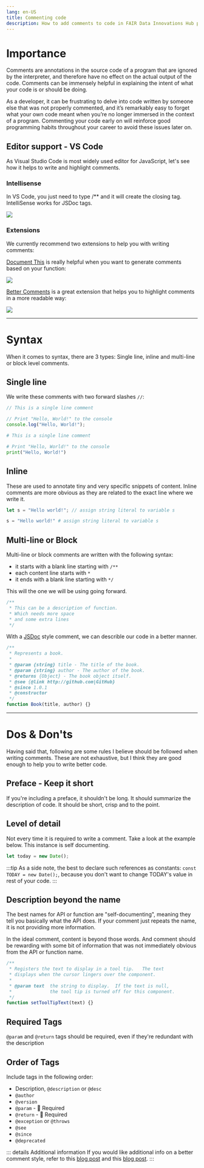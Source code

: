 ```yaml
---
lang: en-US
title: Commenting code
description: How to add comments to code in FAIR Data Innovations Hub projects
---
```


# Importance

Comments are annotations in the source code of a program that are ignored by the interpreter, and therefore have no effect on the actual output of the code. Comments can be immensely helpful in explaining the intent of what your code is or should be doing.

As a developer, it can be frustrating to delve into code written by someone else that was not properly commented, and it’s remarkably easy to forget what your own code meant when you’re no longer immersed in the context of a program. Commenting your code early on will reinforce good programming habits throughout your career to avoid these issues later on.

## Editor support - VS Code

As Visual Studio Code is most widely used editor for JavaScript, let's see how it helps to write and highlight comments.

### Intellisense

In VS Code, you just need to type /\*\* and it will create the closing tag. IntelliSense works for JSDoc tags.

![](https://cdn.hashnode.com/res/hashnode/image/upload/v1599824523773/jLH7mUGf3.gif?auto=format,compress&gif-q=60&format=webm)

### Extensions

We currently recommend two extensions to help you with writing comments:

[Document This](https://marketplace.visualstudio.com/items?itemName=oouo-diogo-perdigao.docthis) is really helpful when you want to generate comments based on your function:

![](https://cdn.hashnode.com/res/hashnode/image/upload/v1599825129965/Q5E8RBO4d.gif?auto=format,compress&gif-q=60&format=webm)

[Better Comments](https://marketplace.visualstudio.com/items?itemName=aaron-bond.better-comments) is a great extension that helps you to highlight comments in a more readable way:

![](https://github.com/aaron-bond/better-comments/raw/master/images/better-comments.PNG)

---

# Syntax

When it comes to syntax, there are 3 types: Single line, inline and multi-line or block level comments.

## Single line

We write these comments with two forward slashes `//`:

```js
// This is a single line comment

// Print "Hello, World!" to the console
console.log("Hello, World!");
```

```python
# This is a single line comment

# Print "Hello, World!" to the console
print("Hello, World!")
```

## Inline

These are used to annotate tiny and very specific snippets of content. Inline comments are more obvious as they are related to the exact line where we write it.

```js
let s = "Hello world!"; // assign string literal to variable s
```

```python
s = "Hello world!" # assign string literal to variable s
```

## Multi-line or Block

Multi-line or block comments are written with the following syntax:

- it starts with a blank line starting with `/**`
- each content line starts with `*`
- it ends with a blank line starting with `*/`

This will the one we will be using going forward.

```js
/**
 * This can be a description of function.
 * Which needs more space
 * and some extra lines
 */
```

With a [JSDoc](https://jsdoc.app/) style comment, we can describle our code in a better manner.

```js
/**
 * Represents a book.
 *
 * @param {string} title - The title of the book.
 * @param {string} author - The author of the book.
 * @returns {Object} - The book object itself.
 * @see {@link http://github.com|GitHub}
 * @since 1.0.1
 * @constructor
 */
function Book(title, author) {}
```

---

# Dos & Don'ts

Having said that, following are some rules I believe should be followed when writing comments. These are not exhaustive, but I think they are good enough to help you to write better code.

## Preface - Keep it short

If you're including a preface, it shouldn't be long. It should summarize the description of code. It should be short, crisp and to the point.

## Level of detail

Not every time it is required to write a comment. Take a look at the example below. This instance is self documenting.

```js
let today = new Date();
```

:::tip
As a side note, the best to declare such references as constants: `const TODAY = new Date();`, because you don't want to change TODAY's value in rest of your code.
:::

## Description beyond the name

The best names for API or function are "self-documenting", meaning they tell you basically what the API does. If your comment just repeats the name, it is not providing more information.

In the ideal comment, content is beyond those words. And comment should be rewarding with some bit of information that was not immediately obvious from the API or function name.

```js
/**
 * Registers the text to display in a tool tip.   The text
 * displays when the cursor lingers over the component.
 *
 * @param text  the string to display.  If the text is null,
 *              the tool tip is turned off for this component.
 */
function setToolTipText(text) {}
```

## Required Tags

`@param` and `@return` tags should be required, even if they're redundant with the description

## Order of Tags

Include tags in the following order:

- Description, `@description` or `@desc`
- `@author`
- `@version`
- `@param` - 🚨 Required
- `@return` - 🚨 Required
- `@exception` or `@throws`
- `@see`
- `@since`
- `@deprecated`

::: details Additional information
If you would like additional info on a better comment style, refer to this [blog post](https://blog.shhdharmen.me/comments-usage-and-best-practices-in-javascript) and this [blog post](https://www.digitalocean.com/community/tutorials/how-to-write-comments-in-javascript).
:::
